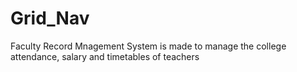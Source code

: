 # Grid_Nav
Faculty Record Mnagement System is made to manage the college attendance, salary and timetables of teachers
